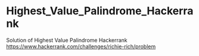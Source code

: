 # Highest_Value_Palindrome_Hackerrank
Solution of Highest Value Palindrome Hackerrank https://www.hackerrank.com/challenges/richie-rich/problem
